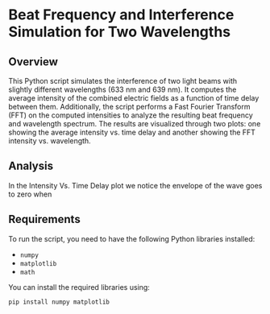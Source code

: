 # Beat Frequency and Interference Simulation for Two Wavelengths

## Overview
This Python script simulates the interference of two light beams with slightly different wavelengths (633 nm and 639 nm). It computes the average intensity of the combined electric fields as a function of time delay between them. Additionally, the script performs a Fast Fourier Transform (FFT) on the computed intensities to analyze the resulting beat frequency and wavelength spectrum. The results are visualized through two plots: one showing the average intensity vs. time delay and another showing the FFT intensity vs. wavelength.

## Analysis
In the Intensity Vs. Time Delay plot we notice the envelope of the wave goes to zero when 

## Requirements
To run the script, you need to have the following Python libraries installed:
- `numpy`
- `matplotlib`
- `math`

You can install the required libraries using:
```bash
pip install numpy matplotlib

